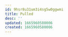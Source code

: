 ```yaml
---
id: 9hsr8u31um3i4sg5w0ggwmi
title: Pulled
desc: ''
updated: 1665960580006
created: 1665960580006
---
```

